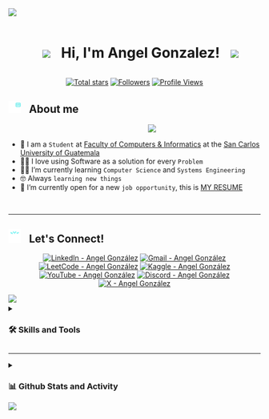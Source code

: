 <!--horizontal divider(gradiant)-->
<img src="https://user-images.githubusercontent.com/73097560/115834477-dbab4500-a447-11eb-908a-139a6edaec5c.gif">

<!-- Title and presentation -->
<div id="user-content-toc">
  <ul align="center">
    <summary><h1 style="display: inline-block"> <picture><img src = "https://github.com/7oSkaaa/7oSkaaa/blob/main/Images/about_me.gif?raw=true" width = 35px></picture> &#8287; Hi, I'm Angel Gonzalez! &#8287; <picture><img src = "https://github.com/7oSkaaa/7oSkaaa/blob/main/Images/about_me.gif?raw=true" width = 35px></picture> </h1></summary>
  </ul>
</div>

<!-- Github badges section -->
<p align="center">
  <a href="https://github.com/AngelSGonza2107?tab=repositories&sort=stargazers">
    <img alt="Total stars" title="Total stars on GitHub" src="https://custom-icon-badges.demolab.com/github/stars/AngelSGonza2107?color=55960c&style=for-the-badge&labelColor=488207&logo=star"/></a>
  <a href="https://github.com/AngelSGonza2107?tab=followers">
    <img alt="Followers" title="Follow me on Github" src="https://custom-icon-badges.demolab.com/github/followers/AngelSGonza2107?color=236ad3&labelColor=1155ba&style=for-the-badge&logo=person-add&label=Follow&logoColor=white"/></a>
  <a href="https://github.com/AngelSGonza2107">
    <img alt="Profile Views" title="GitHub profile views" src="https://komarev.com/ghpvc/?username=AngelSGonza2107&style=for-the-badge&color=blueviolet&label=Profile%20Views&abbreviated=true"/></a>
</p>

<!--- About Me -->
## <img src="assets/gifs/programmer.gif" width="25"> &#8287; <b> About me </b>
<picture> <img align="right" src="https://github.com/7oSkaaa/7oSkaaa/blob/main/Images/Right_Side.gif?raw=true" width = 225px></picture>
<br>
- :school: I am a `Student` at [Faculty of Computers & Informatics](https://portal.ingenieria.usac.edu.gt/) at the [San Carlos University of Guatemala](https://www.usac.edu.gt/)
- :technologist: I love using Software as a solution for every `Problem`
- :student: I’m currently learning `Computer Science` and `Systems Engineering`
- :nerd_face: Always `learning new things`
- :thinking: I’m currently open for a new `job opportunity`, this is [MY RESUME](https://angelsgonza2107.github.io/CurriculumVitaeAG/)
<br>

-----

<!--- Social links -->
## <img src="assets/gifs/relationship.gif" width="25"> &#8287; <b> Let's Connect!</b>

<p align="center">
  <a href="https://www.linkedin.com/in/angel-gonza21074/" target="_blank">
    <img title="LinkedIn - Angel González" alt="LinkedIn - Angel González" src="https://custom-icon-badges.demolab.com/badge/Angel%20González-0A66C2?style=for-the-badge&logo=linkein&logoColor=white"/></a>
  <a href="mailto:angelprogonza2107@gmail.com" target="_blank">
    <img title="Gmail - Angel González" alt="Gmail - Angel González" src="https://img.shields.io/badge/angelprogonza2107-%23108922?style=for-the-badge&logo=gmail&logoColor=white"/></a>
  <a href="https://leetcode.com/u/AngelGoVel/" target="_blank">
    <img title="LeetCode - Angel González" alt="LeetCode - Angel González" src="https://img.shields.io/badge/AngelGoVel-%23FFA116?style=for-the-badge&logo=leetcode&logoColor=white"/></a>
  <a href="https://www.kaggle.com/angelgonza21" target="_blank">
    <img title="Kaggle - Angel González" alt="Kaggle - Angel González" src="https://img.shields.io/badge/angelgonza21-%2320BEFF?style=for-the-badge&logo=kaggle&logoColor=white&logoSize=auto1"/></a>
  <a href="https://youtube.com/@goonve21?si=awygkEaBx0ZdcPaG" target="_blank">
    <img title="YouTube - Angel González" alt="YouTube - Angel González" src="https://img.shields.io/badge/Angel%20Gonz%C3%A1lez%20-%20%23FF0000?style=for-the-badge&logo=YouTube"/></a>
  <a href="https://discord.com/users/708348495475507253" target="_blank">
    <img title="Discord - Angel González" alt="Discord - Angel González" src="https://img.shields.io/badge/angelgonzaav-%235865F2?style=for-the-badge&logo=discord&logoColor=white"/></a>
  <a href="https://x.com/GonVe_21" target="_blank">
    <img title="X - Angel González" alt="X - Angel González" src="https://img.shields.io/badge/GonVe__21-%23000?style=for-the-badge&logo=x&logoColor=white&logoSize=auto"/></a>
</p>

<!--horizontal divider(gradiant)-->
<img src="https://user-images.githubusercontent.com/73097560/115834477-dbab4500-a447-11eb-908a-139a6edaec5c.gif">

<!--- Skills -->
<details>
  <summary><h3>🛠️ Skills and Tools </h3></summary>

  <h3>👨‍💻 Programming and Markup Languages</h3>

  <p>
    <a href="https://github.com/search?q=user%3AAngelSGonza2107+language%3Aassembly"><img alt="ARM Assembly" src="https://custom-icon-badges.demolab.com/badge/ARM Assembly-525252.svg?logo=asm-hex&logoColor=white"></a>
    <a href="https://github.com/search?q=user%3AAngelSGonza2107+language%3Abash"><img alt="Bash" src="https://img.shields.io/badge/Bash-121011.svg?logo=gnu-bash&logoColor=white"></a>
    <a href="https://github.com/search?q=user%3AAngelSGonza2107+language%3Ac"><img alt="C" src="https://custom-icon-badges.demolab.com/badge/C-03599C.svg?logo=c-in-hexagon&logoColor=white"></a>
    <a href="https://github.com/search?q=user%3AAngelSGonza2107+language%3Acpp"><img alt="C++" src="https://custom-icon-badges.demolab.com/badge/C++-9C033A.svg?logo=cpp2&logoColor=white"></a>
    <a href="https://github.com/search?q=user%3AAngelSGonza2107+language%3Acsharp"><img alt="C#" src="https://custom-icon-badges.demolab.com/badge/C%23-68217A.svg?logo=cs2&logoColor=white"></a>
    <a href="https://github.com/search?q=user%3AAngelSGonza2107+language%3Acss"><img alt="CSS" src="https://img.shields.io/badge/CSS-1572B6.svg?logo=css3&logoColor=white"></a>
    <a href="https://github.com/search?q=user%3AAngelSGonza2107+language%3Ahtml"><img alt="HTML" src="https://img.shields.io/badge/HTML-E34F26.svg?logo=html5&logoColor=white"></a>
    <a href="https://github.com/search?q=user%3AAngelSGonza2107+language%3Ajava"><img alt="Java" src="https://custom-icon-badges.demolab.com/badge/Java-007396.svg?logo=java&logoColor=white"></a>
    <a href="https://github.com/search?q=user%3AAngelSGonza2107+language%3Ajavascript"><img alt="JavaScript" src="https://img.shields.io/badge/JavaScript-F7DF1E.svg?logo=javascript&logoColor=black"></a>
    <a href="https://github.com/search?q=user%3AAngelSGonza2107+language%3Atex"><img alt="LaTeX" src="https://img.shields.io/badge/LaTeX-008080.svg?logo=LaTeX&logoColor=white"></a>
    <a href="https://github.com/search?q=user%3AAngelSGonza2107+language%3Amarkdown"><img alt="Markdown" src="https://img.shields.io/badge/Markdown-000000.svg?logo=markdown&logoColor=white"></a>
    <a href="https://github.com/search?q=user%3AAngelSGonza2107+language%3Ajavascript"><img alt="Node.js" src="https://img.shields.io/badge/Node.js-43853D.svg?logo=node.js&logoColor=white"></a>
    <a href="https://github.com/search?q=user%3AAngelSGonza2107+language%3Aphp"><img alt="PHP" src="https://img.shields.io/badge/PHP-777BB4.svg?logo=php&logoColor=white"></a>
    <a href="https://github.com/search?q=user%3AAngelSGonza2107+language%3Apython"><img alt="Python" src="https://img.shields.io/badge/Python-14354C.svg?logo=python&logoColor=white"></a
    <a href="https://github.com/search?q=user%3AAngelSGonza2107+language%3Asql"><img alt="SQL" src="https://custom-icon-badges.demolab.com/badge/SQL-025E8C.svg?logo=database&logoColor=white"></a>
    <a href="https://github.com/search?q=user%3AAngelSGonza2107+language%3Asvg"><img alt="SVG+XML" src="https://img.shields.io/badge/SVG%2BXML-e0982c.svg?logo=svg&logoColor=white"></a>
    <a href="https://github.com/search?q=user%3AAngelSGonza2107+language%3AtypeScript"><img alt="TypeScript" src="https://img.shields.io/badge/TypeScript-007ACC.svg?logo=typescript&logoColor=white"></a>
  </p>
    
  <h3>🌐 Web Development, Frameworks and Libraries</h3>
  
  <p>
    <a href="#"><img alt="Arduino" src="https://img.shields.io/badge/-Arduino-00979D?logo=Arduino&logoColor=white"></a>
    <a href="#"><img alt="Bootstrap" src="https://img.shields.io/badge/Bootstrap-7952B3.svg?logo=bootstrap&logoColor=white"></a>
    <a href="#"><img alt="Express.js" src="https://img.shields.io/badge/Express.js-404d59.svg?logo=express&logoColor=white"></a>
    <a href="#"><img alt="Flask" src="https://img.shields.io/badge/Flask-000000.svg?logo=flask&logoColor=white"></a>
    <a href="#"><img alt="GitHub Actions" src="https://img.shields.io/badge/GitHub%20Actions-2671E5.svg?logo=github%20actions&logoColor=white"></a>
    <a href="#"><img alt="NumPy" src="https://img.shields.io/badge/Numpy-013243.svg?logo=numpy&logoColor=white"></a>
    <a href="#"><img alt="Pandas" src="https://img.shields.io/badge/Pandas-150458.svg?logo=pandas&logoColor=white"></a>
    <a href="#"><img alt="Pytest" src="https://img.shields.io/badge/Pytest-0A9EDC.svg?logo=pytest&logoColor=white"></a>
    <a href="#"><img alt="React" src="https://img.shields.io/badge/React-20232a.svg?logo=react&logoColor=%2361DAFB"></a>
    <a href="#"><img alt="SymPy" src="https://img.shields.io/badge/Sympy-3B5526.svg?logo=sympy&logoColor=white"></a>
    <a href="#"><img alt="Wordpress" src="https://img.shields.io/badge/Wordpress-21759B?logo=wordpress&logoColor=white"></a>
    <a href="#"><img alt="WIX" src="https://img.shields.io/badge/WIX-%23FFCD30?style=flat&logo=wix&logoColor=black"></a>
  </p>

  <h3>🗄️ Databases and Cloud Hosting</h3>
  <p>
    <a href="#"><img alt="GitHub Pages" src="https://img.shields.io/badge/GitHub%20Pages-327FC7.svg?logo=github&logoColor=white"></a>
    <a href="#"><img alt="MongoDB" src ="https://img.shields.io/badge/MongoDB-4ea94b.svg?logo=mongodb&logoColor=white"></a>
    <a href="#"><img alt="MySQL" src="https://img.shields.io/badge/MySQL-00f.svg?logo=mysql&logoColor=white"></a>
    <a href="#"><img alt="Notion" src="https://img.shields.io/badge/Notion-010101.svg?logo=notion&logoColor=white"></a>
    <a href="#"><img alt="Oracle" src ="https://custom-icon-badges.demolab.com/badge/Oracle-F00000.svg?logo=oraclee&logoColor=white"></a>
    <a href="#"><img alt="Firebase" src ="https://img.shields.io/badge/Firebase-F00000.svg?logo=firebase&logoColor=white"></a>
    <a href="#"><img alt="AWS" src="https://img.shields.io/badge/AWS-%23232F3E?logo=amazon%20web%20services&logoColor=white"></a>
    <a href="#"><img alt="Repl.it" src="https://img.shields.io/badge/Repl.it-0D101E.svg?logo=Replit&logoColor=white"></a>
  </p>

  <h3>💻 Software and Tools</h3>

  <p>
    <a href="#"><img alt="Adobe" src="https://custom-icon-badges.demolab.com/badge/Adobe-FF0000?logo=adobelogo&logoColor=white"></a>
    <a href="#"><img alt="Android" src="https://img.shields.io/badge/Android-3DDC84?logo=android&logoColor=white"></a>
    <a href="#"><img alt="Ubuntu Linux" src="https://img.shields.io/badge/Ubuntu%20Linux-E95420.svg?logo=ubuntu&logoColor=white"></a>
    <a href="#"><img alt="Brave" src="https://img.shields.io/badge/-Brave-FB542B?logo=brave&logoColor=white"></a>
    <a href="#"><img alt="Discord" src="https://img.shields.io/badge/-Discord-5865F2.svg?logo=discord&logoColor=white"></a>
    <a href="#"><img alt="Git" src="https://img.shields.io/badge/Git-F05033.svg?logo=git&logoColor=white"></a>
    <a href="#"><img alt="GitHub Desktop" src="https://img.shields.io/badge/GitHub%20Desktop-8034A9.svg?logo=github&logoColor=white"></a>
    <a href="#"><img alt="Google Sheets" src="https://img.shields.io/badge/Sheets-34A853.svg?logo=google%20sheets&logoColor=white"></a>
    <a href="#"><img alt="Inkscape" src="https://img.shields.io/badge/Inkscape-000000?logo=Inkscape&logoColor=white"></a>
    <a href="#"><img alt="Jupyter" src="https://img.shields.io/badge/Jupyter-F37626.svg?logo=Jupyter&logoColor=white"></a>
    <a href="#"><img alt="OBS Studio" src="https://img.shields.io/badge/-OBS-302E31?logo=obs-studio&logoColor=white"></a>
    <a href="#"><img alt="Postman" src="https://img.shields.io/badge/Postman-FF6C37?logo=postman&logoColor=white"></a>
    <a href="#"><img alt="Stack Overflow" src="https://img.shields.io/badge/-Stack%20Overflow-FE7A16?logo=stack-overflow&logoColor=white"></a>
    <a href="#"><img alt="Visual Studio Code" src="https://custom-icon-badges.demolab.com/badge/%20Visual%20Studio%20Code-%23087ECE?style=flat&logo=vscodee"></a>
  </p>

</details>

-----

<!--- Github Stats -->
<details>
<summary><h3>📊 Github Stats and Activity</h3></summary>

  <h3>🔥 Streak Stats</h3>

  <!-- GitHub Readme Streak Stats - https://github.com/DenverCoder1/github-readme-streak-stats -->
  <p align="center">
    <a href="https://github.com/DenverCoder1/github-readme-streak-stats">
      <!-- Use https://streak-stats.demolab.com or self-host with your own Vercel app - visit https://git.io/streak-stats for instructions -->
      <img title="🔥 AngelSGonza2107's streak" alt="AngelSGonza2107's streak" src="https://github-readme-streak-stats-eight.vercel.app/?user=AngelSGonza2107&theme=monokai-metallian&hide_border=true&short_numbers=true"/>
    </a>
  </p>

  <h3>💻 GitHub Profile Stats</h3>

  <!-- https://github.com/anuraghazra/github-readme-stats -->
  <p align="center">
  <a href="https://github.com/anuraghazra/github-readme-stats"><img title="🔥 AngelSGonza2107's Github Stats" alt="AngelSGonza2107's Github Stats" src="https://denvercoder1-github-readme-stats.vercel.app/api/?username=AngelSGonza2107&show_icons=true&include_all_commits=true&count_private=true&theme=react&hide_border=true&bg_color=1F222E&title_color=F85D7F&icon_color=F8D866" height="185px"/></a>
  <a href="https://github.com/anuraghazra/github-readme-stats"><img title="🔥 AngelSGonza2107's Top Languages" alt="AngelSGonza2107's Top Languages" src="https://denvercoder1-github-readme-stats.vercel.app/api/top-langs/?username=AngelSGonza2107&langs_count=8&layout=compact&theme=react&hide_border=true&bg_color=1F222E&title_color=F85D7F&icon_color=F8D866&hide=Jupyter%20Notebook,Roff" height="185px"/></a>
  </p>
  <br/>

  <b>Note:</b> Top languages is only a metric of the languages my public code consists of and doesn't reflect experience or skill level.
  
  <!-- https://github.com/ashutosh00710/github-readme-activity-graph -->

  <a href="https://github.com/ashutosh00710/github-readme-activity-graph"><img title="🔥 AngelSGonza2107's Activity Graph" alt="AngelSGonza2107's Activity Graph" src="https://github-readme-activity-graph.vercel.app/graph/?username=AngelSGonza2107&bg_color=1F222E&color=F8D866&line=F85D7F&point=FFFFFF&hide_border=true" /></a>

</details>

<!--horizontal divider(gradiant)-->
<img src="https://user-images.githubusercontent.com/73097560/115834477-dbab4500-a447-11eb-908a-139a6edaec5c.gif">
